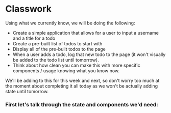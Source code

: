 # Classwork

Using what we currently know, we will be doing the following:

- Create a simple application that allows for a user to input a username and a title for a todo
- Create a pre-built list of todos to start with
- Display all of the pre-built todos to the page
- When a user adds a todo, log that new todo to the page (it won't visually be added to the todo list until tomorrow).
- Think about how clean you can make this with more specific components / usage knowing what you know now.

We'll be adding to this for this week and next, so don't worry too much at the moment about completing it all today as we won't be actually adding state until tomorrow.

### First let's talk through the state and components we'd need:
